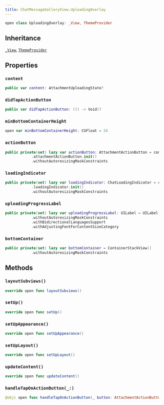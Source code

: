 ```yaml
---
title: ChatMessageGalleryView.UploadingOverlay
---
```


``` swift
open class UploadingOverlay: _View, ThemeProvider 
```

## Inheritance

[`_View`](../../../common-views/_view), [`ThemeProvider`](../../../utils/theme-provider)

## Properties

### `content`

``` swift
public var content: AttachmentUploadingState? 
```

### `didTapActionButton`

``` swift
public var didTapActionButton: (() -> Void)?
```

### `minBottomContainerHeight`

``` swift
open var minBottomContainerHeight: CGFloat = 24
```

### `actionButton`

``` swift
public private(set) lazy var actionButton: AttachmentActionButton = components
            .attachmentActionButton.init()
            .withoutAutoresizingMaskConstraints
```

### `loadingIndicator`

``` swift
public private(set) lazy var loadingIndicator: ChatLoadingIndicator = components
            .loadingIndicator.init()
            .withoutAutoresizingMaskConstraints
```

### `uploadingProgressLabel`

``` swift
public private(set) lazy var uploadingProgressLabel: UILabel = UILabel()
            .withoutAutoresizingMaskConstraints
            .withBidirectionalLanguagesSupport
            .withAdjustingFontForContentSizeCategory
```

### `bottomContainer`

``` swift
public private(set) lazy var bottomContainer = ContainerStackView()
            .withoutAutoresizingMaskConstraints
```

## Methods

### `layoutSubviews()`

``` swift
override open func layoutSubviews() 
```

### `setUp()`

``` swift
override open func setUp() 
```

### `setUpAppearance()`

``` swift
override open func setUpAppearance() 
```

### `setUpLayout()`

``` swift
override open func setUpLayout() 
```

### `updateContent()`

``` swift
override open func updateContent() 
```

### `handleTapOnActionButton(_:)`

``` swift
@objc open func handleTapOnActionButton(_ button: AttachmentActionButton) 
```
